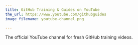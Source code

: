 ```yaml
---
title: GitHub Training & Guides on YouTube
the_url: https://www.youtube.com/githubguides
image_filename: youtube-channel.png

---
```


The official YouTube channel for fresh GitHub training videos.
